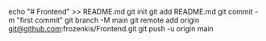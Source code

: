 echo "# Frontend" >> README.md
git init
git add README.md
git commit -m "first commit"
git branch -M main
git remote add origin git@github.com:frozenkis/Frontend.git
git push -u origin main
